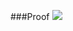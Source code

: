 ###Proof
<img src="https://user-images.githubusercontent.com/51394913/106350629-8fdf7880-62fc-11eb-8048-878e45bcd234.png">
